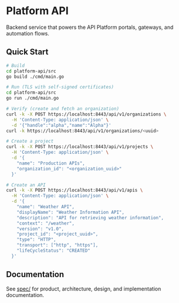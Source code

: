 # Platform API

Backend service that powers the API Platform portals, gateways, and automation flows.

## Quick Start

```bash
# Build
cd platform-api/src
go build ./cmd/main.go

# Run (TLS with self-signed certificates)
cd platform-api/src
go run ./cmd/main.go

# Verify (create and fetch an organization)
curl -k -X POST https://localhost:8443/api/v1/organizations \
  -H 'Content-Type: application/json' \
  -d '{"handle":"alpha","name":"Alpha"}'
curl -k https://localhost:8443/api/v1/organizations/<uuid>

# Create a project
curl -k -X POST https://localhost:8443/api/v1/projects \
  -H 'Content-Type: application/json' \
  -d '{
    "name": "Production APIs",
    "organization_id": "<organization_uuid>"
  }'

# Create an API
curl -k -X POST https://localhost:8443/api/v1/apis \
  -H 'Content-Type: application/json' \
  -d '{
    "name": "Weather API",
    "displayName": "Weather Information API",
    "description": "API for retrieving weather information",
    "context": "/weather",
    "version": "v1.0",
    "project_id": "<project_uuid>",
    "type": "HTTP",
    "transport": ["http", "https"],
    "lifeCycleStatus": "CREATED"
  }'
```

## Documentation

See [spec/](spec/) for product, architecture, design, and implementation documentation.
